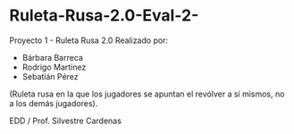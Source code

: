 # Ruleta-Rusa-2.0-Eval-2-
Proyecto 1 - Ruleta Rusa 2.0
Realizado por:
- Bárbara Barreca
- Rodrigo Martinez
- Sebatián Pérez

(Ruleta rusa en la que los jugadores se apuntan el revólver a sí mismos, no a los demás jugadores).

EDD / Prof. Silvestre Cardenas
